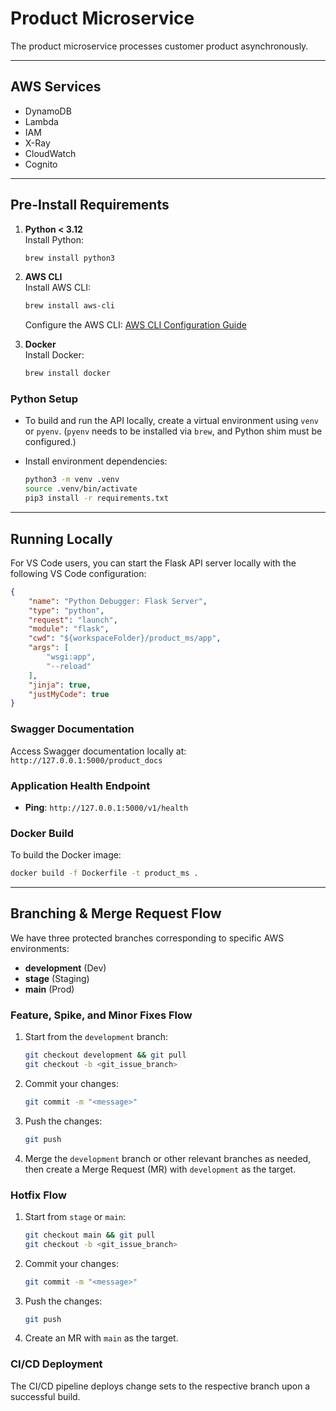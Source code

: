 # Product Microservice

The product microservice processes customer product asynchronously.

---

## AWS Services

- DynamoDB
- Lambda
- IAM
- X-Ray
- CloudWatch
- Cognito

---

## Pre-Install Requirements

1. **Python < 3.12**  
   Install Python:
   ```bash
   brew install python3
   ```

2. **AWS CLI**  
   Install AWS CLI:
   ```bash
   brew install aws-cli
   ```
   Configure the AWS CLI: [AWS CLI Configuration Guide](https://docs.aws.amazon.com/cli/v1/userguide/cli-chap-configure.html)

3. **Docker**  
   Install Docker:
   ```bash
   brew install docker
   ```

### Python Setup

- To build and run the API locally, create a virtual environment using `venv` or `pyenv`. (`pyenv` needs to be installed via `brew`, and Python shim must be configured.)

- Install environment dependencies:
   ```bash
   python3 -m venv .venv
   source .venv/bin/activate
   pip3 install -r requirements.txt
   ```

---

## Running Locally

For VS Code users, you can start the Flask API server locally with the following VS Code configuration:

```json
{
    "name": "Python Debugger: Flask Server",
    "type": "python",
    "request": "launch",
    "module": "flask",
    "cwd": "${workspaceFolder}/product_ms/app",
    "args": [
        "wsgi:app",
        "--reload"
    ],
    "jinja": true,
    "justMyCode": true
}
```

### Swagger Documentation

Access Swagger documentation locally at: `http://127.0.0.1:5000/product_docs`

### Application Health Endpoint

- **Ping**: `http://127.0.0.1:5000/v1/health`

### Docker Build

To build the Docker image:
```bash
docker build -f Dockerfile -t product_ms .
```

---

## Branching & Merge Request Flow

We have three protected branches corresponding to specific AWS environments:

- **development** (Dev)
- **stage** (Staging)
- **main** (Prod)

### Feature, Spike, and Minor Fixes Flow

1. Start from the `development` branch:
   ```bash
   git checkout development && git pull
   git checkout -b <git_issue_branch>
   ```

2. Commit your changes:
   ```bash
   git commit -m "<message>"
   ```

3. Push the changes:
   ```bash
   git push
   ```

4. Merge the `development` branch or other relevant branches as needed, then create a Merge Request (MR) with `development` as the target.

### Hotfix Flow

1. Start from `stage` or `main`:
   ```bash
   git checkout main && git pull
   git checkout -b <git_issue_branch>
   ```

2. Commit your changes:
   ```bash
   git commit -m "<message>"
   ```

3. Push the changes:
   ```bash
   git push
   ```

4. Create an MR with `main` as the target.

### CI/CD Deployment

The CI/CD pipeline deploys change sets to the respective branch upon a successful build.